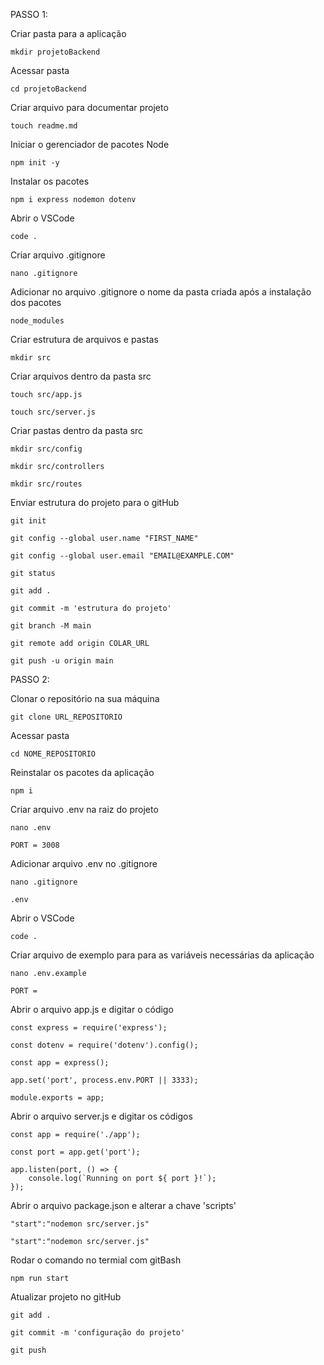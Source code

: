 PASSO 1:


Criar pasta para a aplicação
```
mkdir projetoBackend
```

Acessar pasta
```
cd projetoBackend
```

Criar arquivo para documentar projeto
```
touch readme.md
```

Iniciar o gerenciador de pacotes Node
```
npm init -y
```

Instalar os pacotes
```
npm i express nodemon dotenv
```

Abrir o VSCode
```
code .
```

Criar arquivo .gitignore
```
nano .gitignore
```

Adicionar no arquivo .gitignore o nome da pasta criada após a instalação dos pacotes
```
node_modules
```

Criar estrutura de arquivos e pastas
```
mkdir src
```

Criar arquivos dentro da pasta src
```
touch src/app.js
```

```
touch src/server.js
```

Criar pastas dentro da pasta src
```
mkdir src/config
```

```
mkdir src/controllers
```

```
mkdir src/routes
```

Enviar estrutura do projeto para o gitHub
```
git init
```

```
git config --global user.name "FIRST_NAME"
```

```
git config --global user.email "EMAIL@EXAMPLE.COM"
```

```
git status
```

```
git add .
```

```
git commit -m 'estrutura do projeto'
```

```
git branch -M main
```

```
git remote add origin COLAR_URL
```

```
git push -u origin main
```


PASSO 2:


Clonar o repositório na sua máquina
```
git clone URL_REPOSITORIO
```

Acessar pasta
```
cd NOME_REPOSITORIO
```

Reinstalar os pacotes da aplicação
```
npm i
```

Criar arquivo .env na raiz do projeto
```
nano .env
```

```
PORT = 3008
```

Adicionar arquivo .env no .gitignore
```
nano .gitignore
```

```
.env
```

Abrir o VSCode
```
code .
```

Criar arquivo de exemplo para para as variáveis necessárias da aplicação
```
nano .env.example
```

```
PORT = 
```

Abrir o arquivo app.js e digitar o código
```
const express = require('express');
```

```
const dotenv = require('dotenv').config();
```

```
const app = express();
```

```
app.set('port', process.env.PORT || 3333);
```

```
module.exports = app;
```

Abrir o arquivo server.js e digitar os códigos
```
const app = require('./app');
```

```
const port = app.get('port');
```

```
app.listen(port, () => {
    console.log(`Running on port ${ port }!`);
});
```

Abrir o arquivo package.json e alterar a chave 'scripts'
```
"start":"nodemon src/server.js"
```

```
"start":"nodemon src/server.js"
```

Rodar o comando no termial com gitBash
```
npm run start
```

Atualizar projeto no gitHub
```
git add .
```

```
git commit -m 'configuração do projeto'
```

```
git push
```

